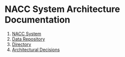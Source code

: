 # NACC System Architecture Documentation

1. [NACC System](01-nacc-system.md)
2. [Data Repository](02-data-repository.md)
3. [Directory](03-directory.md)
4. [Architectural Decisions](14-decision-log.md)
